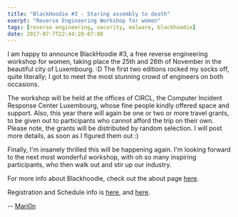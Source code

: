 ```yaml
---
title: "BlackHoodie #3 - Staring assembly to death"
exerpt: "Reverse Engineering Workshop for women"
tags: [reverse engineering, security, malware, blackhoodie]
date: 2017-07-7T22:44:28-07:00
---
```

I am happy to announce BlackHoodie #3, a free reverse engineering workshop for women, taking place the 25th and 26th of November in the beautiful city of Luxembourg. :D The first two editions rocked my socks off, quite literally; I got to meet the most stunning crowd of engineers on both occasions.

The workshop will be held at the offices of CIRCL, the Computer Incident Response Center Luxembourg, whose fine people kindly offered space and support. Also, this year there will again be one or two or more travel grants, to be given out to participants who cannot afford the trip on their own. Please note, the grants will be distributed by random selection. I will post more details, as soon as I figured them out :)

Finally, I'm insanely thrilled this will be happening again. I'm looking forward to the next most wonderful workshop, with oh so many inspiring participants, who then walk out and stir up our industry.

For more info about Blackhoodie, check out the about page [here](/about/).

Registration and Schedule info is [here](/registration), and [here](/schedule).

-- [Mari0n](https://twitter.com/pinkflawd)
